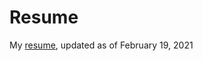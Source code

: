 # Resume
My [resume](https://github.com/nicklauscyc/resume/blob/master/nc-resume-2021-02-19.pdf), updated as of February 19, 2021

